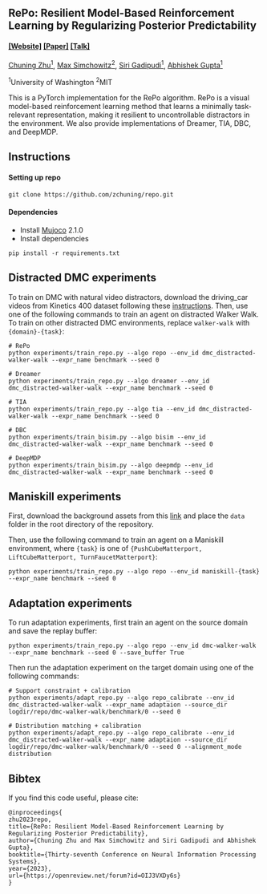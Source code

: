 ## RePo: Resilient Model-Based Reinforcement Learning by Regularizing Posterior Predictability

####  [[Website]](https://zchuning.github.io/repo-website/) [[Paper]](https://arxiv.org/abs/2309.00082) [[Talk]](https://youtu.be/DQGVD6KaVf8)

[Chuning Zhu<sup>1</sup>](https://homes.cs.washington.edu/~zchuning/), [Max Simchowitz<sup>2</sup>](https://msimchowitz.github.io/), [Siri Gadipudi<sup>1</sup>](https://www.linkedin.com/in/siri-gadipudi-136395221/), [Abhishek Gupta<sup>1</sup>](https://homes.cs.washington.edu/~abhgupta/)<br/>

<sup>1</sup>University of Washington <sup>2</sup>MIT </br>

This is a PyTorch implementation for the RePo algorithm. RePo is a visual model-based reinforcement learning method that learns a minimally task-relevant representation, making it resilient to uncontrollable distractors in the environment. We also provide implementations of Dreamer, TIA, DBC, and DeepMDP.

## Instructions

#### Setting up repo
```
git clone https://github.com/zchuning/repo.git
```

#### Dependencies
- Install [Mujoco](https://www.roboti.us/index.html) 2.1.0
- Install dependencies
```
pip install -r requirements.txt
```


## Distracted DMC experiments
To train on DMC with natural video distractors, download the driving_car videos from Kinetics 400 dataset following these [instructions](https://github.com/Showmax/kinetics-downloader). Then, use one of the following commands to train an agent on distracted Walker Walk. To train on other distracted DMC environments,
replace `walker-walk` with `{domain}-{task}`:

```
# RePo
python experiments/train_repo.py --algo repo --env_id dmc_distracted-walker-walk --expr_name benchmark --seed 0

# Dreamer
python experiments/train_repo.py --algo dreamer --env_id dmc_distracted-walker-walk --expr_name benchmark --seed 0

# TIA
python experiments/train_repo.py --algo tia --env_id dmc_distracted-walker-walk --expr_name benchmark --seed 0

# DBC
python experiments/train_bisim.py --algo bisim --env_id dmc_distracted-walker-walk --expr_name benchmark --seed 0

# DeepMDP
python experiments/train_bisim.py --algo deepmdp --env_id dmc_distracted-walker-walk --expr_name benchmark --seed 0
```

## Maniskill experiments
First, download the background assets from this [link](https://drive.google.com/file/d/1SLh1WOmYn5qzoDUygtlQ89SS8aBSenP0/view?usp=sharing) and place the `data` folder in the root directory of the repository.

Then, use the following command to train an agent on a Maniskill environment, where `{task}` is one of `{PushCubeMatterport, LiftCubeMatterport, TurnFaucetMatterport}`:

```
python experiments/train_repo.py --algo repo --env_id maniskill-{task} --expr_name benchmark --seed 0
```


## Adaptation experiments
To run adaptation experiments, first train an agent on the source domain and save the replay buffer:
```
python experiments/train_repo.py --algo repo --env_id dmc-walker-walk --expr_name benchmark --seed 0 --save_buffer True
```
Then run the adaptation experiment on the target domain using one of the following commands:
```
# Support constraint + calibration
python experiments/adapt_repo.py --algo repo_calibrate --env_id dmc_distracted-walker-walk --expr_name adaptaion --source_dir logdir/repo/dmc-walker-walk/benchmark/0 --seed 0

# Distribution matching + calibration
python experiments/adapt_repo.py --algo repo_calibrate --env_id dmc_distracted-walker-walk --expr_name adaptaion --source_dir logdir/repo/dmc-walker-walk/benchmark/0 --seed 0 --alignment_mode distribution
```

## Bibtex
If you find this code useful, please cite:

```
@inproceedings{
zhu2023repo,
title={RePo: Resilient Model-Based Reinforcement Learning by Regularizing Posterior Predictability},
author={Chuning Zhu and Max Simchowitz and Siri Gadipudi and Abhishek Gupta},
booktitle={Thirty-seventh Conference on Neural Information Processing Systems},
year={2023},
url={https://openreview.net/forum?id=OIJ3VXDy6s}
}
```
